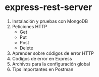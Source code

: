 # express-rest-server

1. Instalación y pruebas con MongoDB
1. Peticiones HTTP
    + Get
    + Put
    + Post
    + Delete
1. Aprender sobre códigos de error HTTP
1. Códigos de error en Express
1. Archivos para la configuración global
1. Tips importantes en Postman

